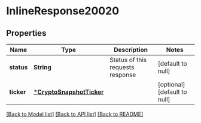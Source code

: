 # InlineResponse20020

## Properties
Name | Type | Description | Notes
------------ | ------------- | ------------- | -------------
**status** | **String** | Status of this requests response | [default to null]
**ticker** | [***CryptoSnapshotTicker**](CryptoSnapshotTicker.md) |  | [optional] [default to null]

[[Back to Model list]](../README.md#documentation-for-models) [[Back to API list]](../README.md#documentation-for-api-endpoints) [[Back to README]](../README.md)

